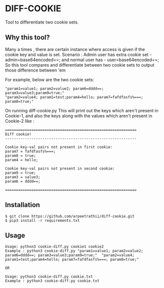 # DIFF-COOKIE
Tool to differentiate two cookie sets.

## Why this tool? 
Many a times , there are certain instance where access is given if the cookie key and value is set. Scenario : Admin user has extra cookie set - admin=base64encoded==; and normal user has - user=base64encoded==;
So this tool compares and differentiate between two cookie sets to output those difference between 'em

For example, below are the two cookie sets:

```
"param1=value1; param2=value2; param6=dddd==; param3=value3;param9=true;" 
"param2=value4; param1=test;param4=hello; param7=fafdfasfs%===; param8=true;"
```
On running diff-cookie.py
This will print out the keys which aren't present in Cookie-1, and also the keys along with the values which aren't present in Cookie-2 like :
```
============================================================
Diff cookie!
------------------------------------------------------------

Cookie key-val pairs not present in first cookie: 
param7 = fafdfasfs%===;
param8 = true;
param4 = hello;

Cookie key-val pairs not present in second cookie: 
param9 = true; 
param3 = value3; 
param6 = dddd==; 

============================================================
```
## Installation
```
$ git clone https://github.com/arpeetrathii/diff-cookie.git
$ pip3 install -r requirements.txt
```

## Usage 
```
Usage: python3 cookie-diff.py cookie1 cookie2
Example : python3 cookie-diff.py "param1=value1; param2=value2; param6=dddd==; param3=value3;param9=true;"  "param2=value4; param1=test;param4=hello; param7=fafdfasfs%===; param8=true;"

OR

Usage: python3 cookie-diff.py cookie.txt
Example : python3 cookie-diff.py cookie.txt
```
